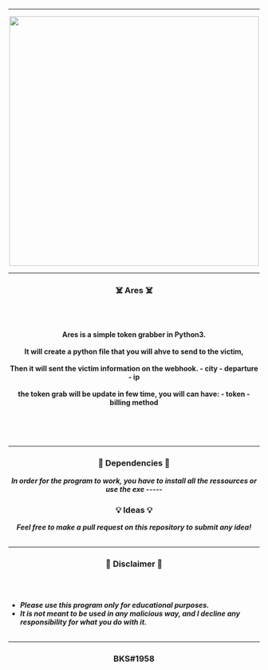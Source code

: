 -----

<p align="center">
<img src="https://user-images.githubusercontent.com/94129991/189524835-1739159b-844b-4448-8320-649f095d8238.png", width="500", height="500">
</p>


-----

### <p align="center">☠️ Ares ☠️</p>

<br><br>
<p align="center">
<strong>
Ares is a simple token grabber in Python3.
<br><br>
It will create a python file that you will ahve to send to the victim,
<br><br>
Then it will sent the victim information on the webhook.
 - city
 - departure
 - ip
<br><br>
the token grab will be update in few time, you will can have:
  - token
  - billing method
<br><br><br>
</strong>
</p>
<br>

-----

### <p align="center">📀 Dependencies 📀</p>

<p align="center"><strong><i>In order for the program to work, you have to install all the ressources or use the exe</i></strong</p>
-----

### <p align="center">💡 Ideas 💡</p>

<p align="center"><strong><i>Feel free to make a pull request on this repository to submit any idea!</i></strong</p>
<br><br>

-----

### <p align="center">📌 Disclaimer 📌</p>

<br><br>
* ***Please use this program only for educational purposes.***
* ***It is not meant to be used in any malicious way, and I decline any responsibility for what you do with it.***
<br><br>

-----

### <p align="center">BKS#1958</p>
